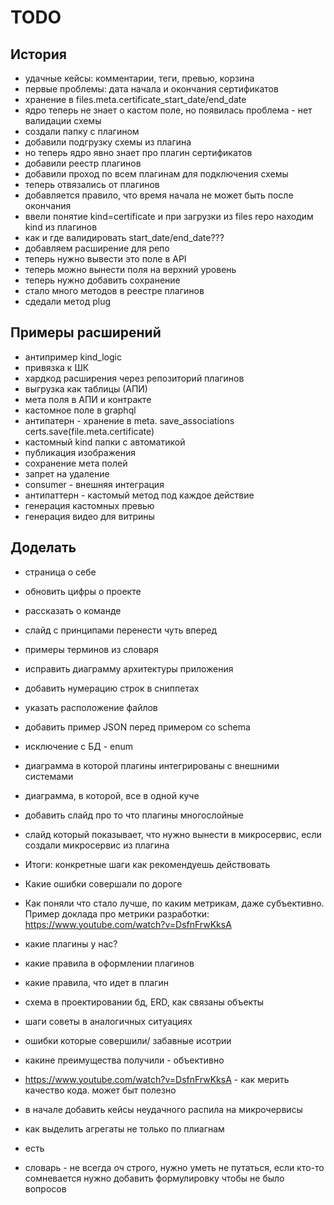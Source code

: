 # TODO

## История

- удачные кейсы: комментарии, теги, превью, корзина
- первые проблемы: дата начала и окончания сертификатов
- хранение в files.meta.certificate_start_date/end_date
- ядро теперь не знает о кастом поле, но появилась проблема - нет валидации схемы
- создали папку с плагином
- добавили подгрузку схемы из плагина
- но теперь ядро явно знает про плагин сертификатов
- добавили реестр плагинов
- добавили проход по всем плагинам для подключения схемы
- теперь отвязались от плагинов
- добавляется правило, что  время начала не может быть после окончания
- ввели понятие kind=certificate и при загрузки из files repo находим kind из плагинов
- как и где валидировать start_date/end_date???
- добавляем расширение для репо 
- теперь нужно вывести это поле в API 
- теперь можно вынести поля на верхний уровень 
- теперь нужно добавить сохранение
- стало много методов в реестре плагинов
- сдедали метод plug

## Примеры расширений
- антипример kind_logic
- привязка к ШК
- хардкод расширения через репозиторий плагинов
- выгрузка как таблицы (АПИ)
- мета поля в АПИ и контракте
- кастомное поле в graphql
- антипатерн - хранение в meta. save_associations certs.save(file.meta.certificate)
- кастомный kind папки с автоматикой
- публикация изображения
- сохранение мета полей
- запрет на удаление
- consumer - внешняя интеграция
- антипаттерн - кастомый метод под каждое действие
- генерация кастомных превью 
- генерация видео для витрины


## Доделать

- страница о себе
- обновить цифры о проекте
- рассказать о команде
- слайд с принципами перенести чуть вперед
- примеры терминов из словаря
- исправить диаграмму архитектуры приложения
- добавить нумерацию строк в сниппетах
- указать расположение файлов
- добавить пример JSON перед примером со schema
- исключение с БД - enum
- диаграмма в которой плагины интегрированы с внешними системами
- диаграмма, в которой, все в одной куче
- добавить слайд про то что плагины многослойные
- слайд который показывает, что нужно вынести в микросервис, если создали микросервис из плагина

- Итоги: конкретные шаги как рекомендуешь действовать
- Какие ошибки совершали по дороге
- Как поняли что стало лучше, по каким метрикам, даже субъективно. Пример доклада про метрики разработки:  https://www.youtube.com/watch?v=DsfnFrwKksA

- какие плагины у нас?
- какие правила в оформлении плагинов
- какие правила, что идет в плагин
- схема в проектировании бд, ERD, как связаны объекты

- шаги советы в аналогичных ситуациях
- ошибки которые совершили/ забавные исотрии
- какине преимущества получили - объективно
- https://www.youtube.com/watch?v=DsfnFrwKksA - как мерить качество кода. может быт полезно
- в начале добавить кейсы неудачного распила на микрочервисы

- как выделить агрегаты не только по плиагнам
- есть 
- словарь - не всегда оч строго, нужно уметь не путаться, если кто-то сомневается нужно добавить формулировку чтобы не было вопросов
